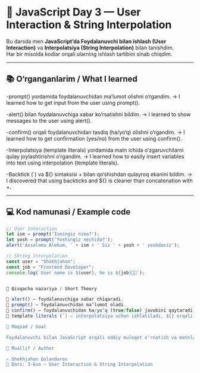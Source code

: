 # 🧠 JavaScript Day 3 — User Interaction & String Interpolation

Bu darsda men **JavaScript’da Foydalanuvchi bilan ishlash (User Interaction)** va **Interpolatsiya (String Interpolation)** bilan tanishdim.  
Har bir misolda kodlar orqali ularning ishlash tartibini sinab chiqdim.

---

## 📚 O‘rganganlarim / What I learned
  
-prompt() yordamida foydalanuvchidan ma’lumot olishni o‘rgandim.
→ I learned how to get input from the user using prompt().

-alert() bilan foydalanuvchiga xabar ko‘rsatishni bildim.
→ I learned to show messages to the user using alert().

-confirm() orqali foydalanuvchidan tasdiq (ha/yo‘q) olishni o‘rgandim.
→ I learned how to get confirmation (yes/no) from the user using confirm().

-Interpolatsiya (template literals) yordamida matn ichida o‘zgaruvchilarni qulay joylashtirishni o‘rgandim.
→ I learned how to easily insert variables into text using interpolation (template literals).

-Backtick (`) va ${} sintaksisi + bilan qo‘shishdan qulayroq ekanini bildim.
→ I discovered that using backticks and ${} is cleaner than concatenation with +.

---

## 💻 Kod namunasi / Example code

```javascript
// User Interaction
let ism = prompt('Ismingiz nima?');
let yosh = prompt('Yoshingiz nechida?');
alert('Assalomu Alekum, ' + ism + ' Siz ' + yosh + ' yoshdasiz');

// String Interpolation
const user = "Shokhjahon";
const job = "Frontend Developer";
console.log(`User name is ${user}, he is ${job}👨‍💻`);


🧩 Qisqacha nazariya / Short Theory

🔹 alert() — foydalanuvchiga xabar chiqaradi.
🔹 prompt() — foydalanuvchidan ma’lumot oladi.
🔹 confirm() — foydalanuvchidan ha/yo‘q (true/false) javobini qaytaradi.
🔹 template literals (`) — interpolatsiya uchun ishlatiladi, ${} orqali o‘zgaruvchi joylashtiriladi.

🎯 Maqsad / Goal

Foydalanuvchi bilan JavaScript orqali oddiy muloqot o‘rnatish va matnlarda o‘zgaruvchilardan foydalanish ko‘nikmasini mustahkamlash.

💬 Muallif / Author

✍️ Shokhjahon Qalandarov
📅 Dars: 3-kun — User Interaction & String Interpolation
